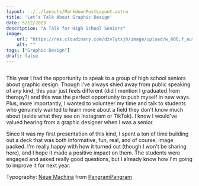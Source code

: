 ```yaml
---
layout: ../../layouts/MarkdownPostLayout.astro
title: 'Let’s Talk About Graphic Design'
date: 5/12/2023
description: "A Talk for High School Seniors"
image:
    url: "https://res.cloudinary.com/dzv7ytxjh/image/upload/w_600,f_auto,q_60/v1739400771/647aa97bde546464ebff701b_o_farrell-graphic-design-talk_ynbkdn.png"
    alt: ""
tags: ["Graphic Design"]
draft: false
---
```


<img class="blog-post-image-lg" src="https://res.cloudinary.com/dzv7ytxjh/image/upload/f_auto,q_60/v1739400771/647aa97bde546464ebff701b_o_farrell-graphic-design-talk_ynbkdn.png" alt="">

This year I had the opportunity to speak to a group of high school seniors about graphic design. Though I've always shied away from public speaking of any kind, this year just feels different (did I mention I graduated from therapy?) and this was the perfect opportunity to push myself in new ways. Plus, more importantly, I wanted to volunteer my time and talk to students who genuinely wanted to learn more about a field they don't know much about (aside what they see on Instagram or TikTok). I know I would've valued hearing from a graphic designer when I was a senior.

Since it was my first presentation of this kind, I spent a ton of time building out a deck that was both informative, fun, real, and of course, image packed. I'm really happy with how it turned out (though I won't be sharing here), and I hope it made a positive impact on them. The students were engaged and asked really good questions, but I already know how I'm going to improve it for next year.

Typography: [Neue Machina](https://pangrampangram.com/products/neue-machina) from [PangramPangram](https://pangrampangram.com/)